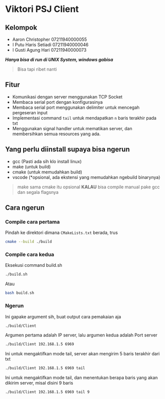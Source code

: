 # Viktori PSJ Client

## Kelompok

- Aaron Christopher 07211940000055
- I Putu Haris Setiadi 07211940000046
- I Gusti Agung Hari 07211940000073

***Hanya bisa di run di UNIX System, windows gabisa***
> Bisa tapi ribet nanti

## Fitur

- Komunikasi dengan server menggunakan TCP Socket
- Membaca serial port dengan konfigurasinya
- Membaca serial port menggunakan delimiter untuk mencegah pergeseran input
- Implementasi command `tail` untuk mendapatkan `n` baris terakhir pada txt
- Menggunakan signal handler untuk mematikan server, dan membersihkan semua resources yang ada.

## Yang perlu diinstall supaya bisa ngerun

- gcc (Pasti ada sih klo install linux)
- make (untuk build)
- cmake (untuk memudahkan build)
- vscode (*opsional, ada ekstensi yang memudahkan ngebuild binarynya)

> make sama cmake itu opsional **KALAU** bisa compile manual pake gcc dan segala flagsnya

## Cara ngerun

### Compile cara pertama

Pindah ke direktori dimana `CMakeLists.txt` berada, trus

```sh
cmake --build ./build
```

### Compile cara kedua

Eksekusi command build.sh

```sh
./build.sh
```

Atau

```sh
bash build.sh
```

### Ngerun

Ini gapake argument sih, buat output cara pemakaian aja

```sh
./build/Client
```

Argumen pertama adalah IP server, lalu argumen kedua adalah Port server

```sh
./build/Client 192.168.1.5 6969
```

Ini untuk mengaktifkan mode tail, server akan mengirim 5 baris terakhir dari txt

```sh
./build/Client 192.168.1.5 6969 tail
```

Ini untuk mengaktifkan mode tail, dan menentukan berapa baris yang akan dikirim server, misal disini 9 baris

```sh
./build/Client 192.168.1.5 6969 tail 9
```
